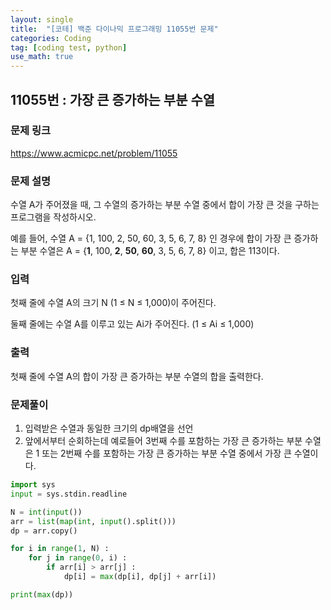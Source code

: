 ```yaml
---
layout: single
title:  "[코테] 백준 다이나믹 프로그래밍 11055번 문제"
categories: Coding
tag: [coding test, python]
use_math: true
---
```


## 11055번 : 가장 큰 증가하는 부분 수열
### 문제 링크
<https://www.acmicpc.net/problem/11055>

### 문제 설명
수열 A가 주어졌을 때, 그 수열의 증가하는 부분 수열 중에서 합이 가장 큰 것을 구하는 프로그램을 작성하시오.

예를 들어, 수열 A = {1, 100, 2, 50, 60, 3, 5, 6, 7, 8} 인 경우에 합이 가장 큰 증가하는 부분 수열은 A = {**1**, 100, **2**, **50**, **60**, 3, 5, 6, 7, 8} 이고, 합은 113이다.

### 입력
첫째 줄에 수열 A의 크기 N (1 ≤ N ≤ 1,000)이 주어진다.

둘째 줄에는 수열 A를 이루고 있는 Ai가 주어진다. (1 ≤ Ai ≤ 1,000)

### 출력
첫째 줄에 수열 A의 합이 가장 큰 증가하는 부분 수열의 합을 출력한다.

### 문제풀이
1. 입력받은 수열과 동일한 크기의 dp배열을 선언
2. 앞에서부터 순회하는데 예로들어 3번째 수를 포함하는 가장 큰 증가하는 부분 수열은 1 또는 2번째 수를 포함하는 가장 큰 증가하는 부분 수열 중에서 가장 큰 수열이다.

```python
import sys
input = sys.stdin.readline

N = int(input())
arr = list(map(int, input().split()))
dp = arr.copy()

for i in range(1, N) : 
    for j in range(0, i) :
        if arr[i] > arr[j] : 
            dp[i] = max(dp[i], dp[j] + arr[i])

print(max(dp))
```
